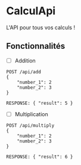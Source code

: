 # CalculApi

L'API pour tous vos calculs !

## Fonctionnalités

- [ ] Addition

```
POST /api/add
{
    "number_1": 2
    "number_2": 3
}

RESPONSE: { "result": 5 }
```

- [ ] Multiplication

```
POST /api/multiply
{
    "number_1": 2
    "number_2": 3
}

RESPONSE: { "result": 6 }
```
